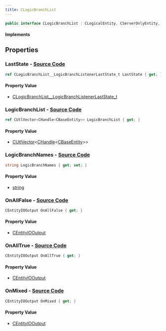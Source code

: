 ```yaml
---
title: CLogicBranchList
---
```


```csharp
public interface CLogicBranchList : CLogicalEntity, CServerOnlyEntity, CBaseEntity, CEntityInstance, ISchemaClass<CEntityInstance>, ISchemaClass<CBaseEntity>, ISchemaClass<CServerOnlyEntity>, ISchemaClass<CLogicalEntity>, ISchemaClass<CLogicBranchList>, ISchemaField, ISchemaClass, INativeHandle
```

#### Implements

## Properties

### **LastState** - [Source Code](https://github.com/swiftly-solution/swiftlys2/blob/main/managed/src/SwiftlyS2.Generated/Schemas/Interfaces/CLogicBranchList.cs#L20)

```csharp
ref CLogicBranchList__LogicBranchListenerLastState_t LastState { get; }
```

#### Property Value

- [CLogicBranchList__LogicBranchListenerLastState_t](/docs/api/shared/schemadefinitions/clogicbranchlist__logicbranchlistenerlaststate_t)

### **LogicBranchList** - [Source Code](https://github.com/swiftly-solution/swiftlys2/blob/main/managed/src/SwiftlyS2.Generated/Schemas/Interfaces/CLogicBranchList.cs#L18)

```csharp
ref CUtlVector<CHandle<CBaseEntity>> LogicBranchList { get; }
```

#### Property Value

- [CUtlVector](/docs/api/-1)<[CHandle](/docs/api/shared/natives/chandle-1)<[CBaseEntity](/docs/api/shared/schemadefinitions/cbaseentity)>>

### **LogicBranchNames** - [Source Code](https://github.com/swiftly-solution/swiftlys2/blob/main/managed/src/SwiftlyS2.Generated/Schemas/Interfaces/CLogicBranchList.cs#L16)

```csharp
string LogicBranchNames { get; set; }
```

#### Property Value

- [string](https://learn.microsoft.com/dotnet/api/system.string)

### **OnAllFalse** - [Source Code](https://github.com/swiftly-solution/swiftlys2/blob/main/managed/src/SwiftlyS2.Generated/Schemas/Interfaces/CLogicBranchList.cs#L24)

```csharp
CEntityIOOutput OnAllFalse { get; }
```

#### Property Value

- [CEntityIOOutput](/docs/api/shared/schemadefinitions/centityiooutput)

### **OnAllTrue** - [Source Code](https://github.com/swiftly-solution/swiftlys2/blob/main/managed/src/SwiftlyS2.Generated/Schemas/Interfaces/CLogicBranchList.cs#L22)

```csharp
CEntityIOOutput OnAllTrue { get; }
```

#### Property Value

- [CEntityIOOutput](/docs/api/shared/schemadefinitions/centityiooutput)

### **OnMixed** - [Source Code](https://github.com/swiftly-solution/swiftlys2/blob/main/managed/src/SwiftlyS2.Generated/Schemas/Interfaces/CLogicBranchList.cs#L26)

```csharp
CEntityIOOutput OnMixed { get; }
```

#### Property Value

- [CEntityIOOutput](/docs/api/shared/schemadefinitions/centityiooutput)

